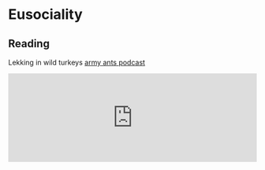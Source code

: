 # Eusociality

## Reading

Lekking in wild turkeys
[army ants podcast](https://www.listennotes.com/podcasts/discovery/tooth-and-claw-army-ant-pDlqVjaXSz8/)
<iframe src="https://www.listennotes.com/podcasts/discovery/tooth-and-claw-army-ant-pDlqVjaXSz8/embed/" height="180px" width="100%" style="width: 1px; min-width: 100%;" frameborder="0" scrolling="no" loading="lazy"></iframe>


